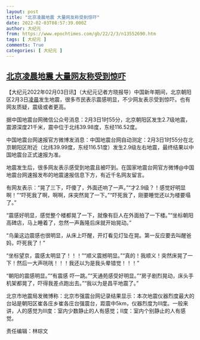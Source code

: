 ```yaml
---
layout: post
title: "北京凌晨地震 大量网友称受到惊吓"
date: 2022-02-03T08:57:39.000Z
author: 大纪元
from: https://www.epochtimes.com/gb/22/2/3/n13552690.htm
tags: [ 大纪元 ]
comments: True
categories: [ 大纪元 ]
---
```

<!--1643878659000-->
[北京凌晨地震 大量网友称受到惊吓](https://www.epochtimes.com/gb/22/2/3/n13552690.htm)
------

<div>
<p>【大纪元2022年02月03日讯】（大纪元记者方晓报导）中国新年期间，北京朝阳区2月3日<a href="https://www.epochtimes.com/gb/tag/%E5%87%8C%E6%99%A8.html">凌晨</a>发生地震，很多市民表示震感明显，不少网友表示受到惊吓。也有网友质疑，震级或者更高。</p><p>据中国地震台网微信公众号消息：2月3日1时55分，北京朝阳区发生2.7级地震，震源深度21千米，震中位于北纬39.98度，东经116.52度。</p><p>中国地震台网速报官方微博发消息：中国地震台网自动测定：2月3日1时55分在北京朝阳区附近（北纬39.99度，东经116.51度）发生2.9级左右地震，最终结果以中国地震台正式速报为准。</p><p>地震发生后，很多网友表示感受到地震且被吓到。在国家地震台网官方微博@中国地震台网速报发布的地震速报信息下方，有近千名网友留言。</p><p>有网友表示：“晃了三下，吓傻了，外面还响了一声。”“才2.9级？！感觉好明显啊！”“吓死我了啊，啊啊，床突然晃了一下。”“吓死我了，刚要睡觉还以为楼要塌了。”</p><p>“震感好明显，感觉整个楼都晃了一下，就像有巨人在外面拍了一下楼。”“坐标朝阳高碑店，马上睡着了，忽然一声轰隆后床就开始晃动。”</p><p>“鸟巢这边震感也很明显，从床上吓醒，开灯看见灯坠在晃。第一反应要去叫醒爸妈，吓死我了！”</p><p>“坐标望京，震感太明显了！！！”“顺义震撼明显。”“真的！我顺义！突然床晃了一下！然后一大声咣咣！！！我还以为是我头晕错觉！！！”</p><p>“朝阳的震感明显。”“有震感 吓一跳。”“天通苑感受好明显。”“房子剧烈晃动，床头手机架都晃了，吓得我差点跑出去。”“我以为是昌平地震了。”</p><p>北京市地震局发微博称：北京市强震台网记录结果显示：本次地震仪器烈度最大的台站是朝阳区崔各庄乡崔各庄台强震台，距震中5km，仪器烈度为III度。一般来讲，人的感觉为III度：室内少数静止的人有感觉；II度：室内个别静止的人有感觉。</p><p>责任编辑：林琮文</p>
</div>
